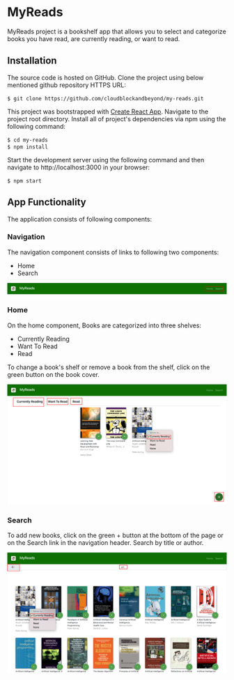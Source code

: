 # MyReads
MyReads project is a bookshelf app that allows you to select and categorize books you have read, are currently reading, or want to read.


## Installation
The source code is hosted on GitHub. Clone the project using below mentioned github repository HTTPS URL:
```
$ git clone https://github.com/cloudblockandbeyond/my-reads.git
```

This project was bootstrapped with [Create React App](https://github.com/facebookincubator/create-react-app). Navigate to the project root directory. Install all of project's dependencies via npm using the following command:
```
$ cd my-reads
$ npm install
```

Start the development server using the following command and then navigate to http://localhost:3000 in your browser:
```
$ npm start
```

## App Functionality
The application consists of following components:

### Navigation
The navigation component consists of links to following two components:
* Home
* Search

![Navigation](public/screenshots/navigation.png)


### Home
On the home component, Books are categorized into three shelves: 
* Currently Reading
* Want To Read
* Read

To change a book's shelf or remove a book from the shelf, click on the green button on the book cover.

![Home](public/screenshots/home.png)


### Search 
To add new books, click on the green + button at the bottom of the page or on the Search link in the navigation header. Search by title or author.

![Search](public/screenshots/search.png)